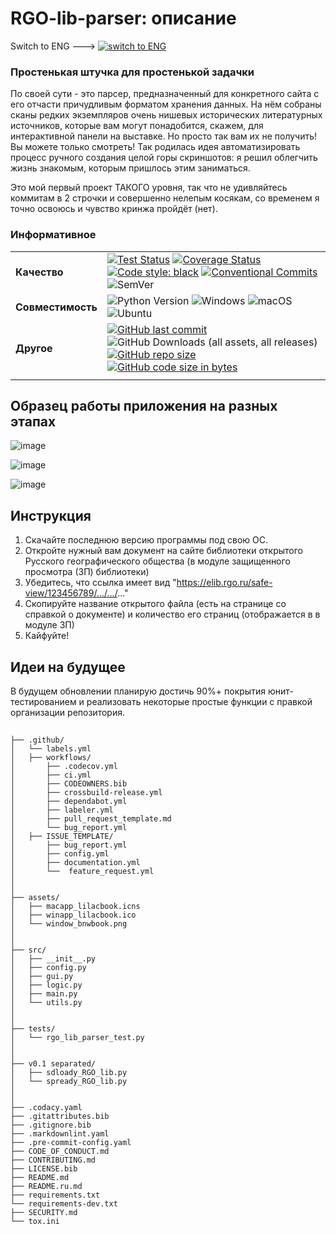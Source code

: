 # RGO-lib-parser: описание
Switch to ENG ---> [![switch to ENG](https://img.shields.io/badge/lang-en-red.svg?style=flat-square)](https://github.com/diam0voi/RGO-lib-parser/blob/main/README.md)

### Простенькая штучка для простенькой задачки
По своей сути - это парсер, предназначенный для конкретного сайта с его отчасти причудливым форматом хранения данных. На нём собраны сканы редких экземпляров очень нишевых исторических литературных источников, которые вам могут понадобится, скажем, для интерактивной панели на выставке. Но просто так вам их не получить! Вы можете только смотреть! Так родилась идея автоматизировать процесс ручного создания целой горы скриншотов: я решил облегчить жизнь знакомым, которым пришлось этим заниматься. 

Это мой первый проект ТАКОГО уровня, так что не удивляйтесь коммитам в 2 строчки и совершенно нелепым косякам, со временем я точно освоюсь и чувство кринжа пройдёт (нет).

### Информативное
|        |                                                                                                                                                             |
|-----------------|---------------------------------------------------------------------------------------------------------------------------------------------------------------------|
| **Качество** | [![Test Status](https://img.shields.io/github/actions/workflow/status/diam0voi/RGO-lib-parser/ci.yml?branch=main&label=tests&logo=github&style=flat-square)](https://github.com/diam0voi/RGO-lib-parser/actions/workflows/ci.yml) [![Coverage Status](https://coveralls.io/repos/github/diam0voi/RGO-lib-parser/badge.svg?branch=main)](https://coveralls.io/github/diam0voi/RGO-lib-parser?branch=main) [![Code style: black](https://img.shields.io/badge/code%20style-black-000000.svg?style=flat-square)](https://github.com/psf/black) [![Conventional Commits](https://img.shields.io/badge/Conventional%20Commits-1.0.0-%23FE5196?logo=conventionalcommits&logoColor=white&style=flat-square)](https://conventionalcommits.org) ![SemVer](https://img.shields.io/github/v/release/diam0voi/RGO-lib-parser?label=SemVer&color=darkblue&&style=flat-square) |
| **Совместимость** | ![Python Version](https://img.shields.io/badge/python-3.9%20%7C%203.10%20%7C%203.11%20%7C%203.12%20%7C%203.13+-green?logo=python&logoColor=yellow&style=flat-square) ![Windows](https://img.shields.io/badge/Windows%2010+-0078D6?style=flat-square) ![macOS](https://img.shields.io/badge/MacOS%2015+-000000?logo=macos&logoColor=white&style=flat-square) ![Ubuntu](https://img.shields.io/badge/Ubuntu%2024+-E95420?logo=ubuntu&logoColor=white&style=flat-square) |
| **Другое**       |  [![GitHub last commit](https://img.shields.io/github/last-commit/diam0voi/RGO-lib-parser?style=flat-square)](https://github.com/diam0voi/RGO-lib-parser/commits/main) ![GitHub Downloads (all assets, all releases)](https://img.shields.io/github/downloads/diam0voi/RGO-lib-parser/total?style=flat-square) [![GitHub repo size](https://img.shields.io/github/repo-size/diam0voi/RGO-lib-parser.svg?style=flat-square)](https://github.com/diam0voi/RGO-lib-parser/) [![GitHub code size in bytes](https://img.shields.io/github/languages/code-size/diam0voi/RGO-lib-parser.svg?style=flat-square)](https://github.com/diam0voi/RGO-lib-parser/)  |
| | | 

## Образец работы приложения на разных этапах
![image](https://github.com/user-attachments/assets/4ec54270-8c15-4eb1-b83e-0956a8c59e79)

![image](https://github.com/user-attachments/assets/6040a85c-3043-4d02-ad77-e4095adf2ec0)

![image](https://github.com/user-attachments/assets/f57566c9-c692-4e68-91f5-5f2589cf34dc)


## Инструкция
1. Скачайте последнюю версию программы под свою ОС. 
2. Откройте нужный вам документ на сайте библиотеки открытого Русского географического общества (в модуле защищенного просмотра (ЗП) библиотеки)
3. Убедитесь, что ссылка имеет вид "https://elib.rgo.ru/safe-view/123456789/.../.../..."
4. Скопируйте название открытого файла (есть на странице со справкой о документе) и количество его страниц (отображается в в модуле ЗП)
5. Кайфуйте!


## Идеи на будущее
В будущем обновлении планирую достичь 90%+ покрытия юнит-тестированием и реализовать некоторые простые функции с правкой организации репозитория. 

##
```
├── .github/
│   └── labels.yml
│   ├── workflows/
│       ├── .codecov.yml
│       ├── ci.yml
│       ├── CODEOWNERS.bib
│       ├── crossbuild-release.yml
│       ├── dependabot.yml
│       ├── labeler.yml
│       ├── pull_request_template.md
│       └── bug_report.yml
│   ├── ISSUE_TEMPLATE/ 
│       ├── bug_report.yml
│       ├── config.yml
│       ├── documentation.yml
│       └──  feature_request.yml
│
│
├── assets/
│   ├── macapp_lilacbook.icns
│   ├── winapp_lilacbook.ico
│   └── window_bnwbook.png
│
│
├── src/
│   ├── __init__.py
│   ├── config.py
│   ├── gui.py
│   ├── logic.py
│   ├── main.py
│   └── utils.py
│
│
├── tests/        
│   └── rgo_lib_parser_test.py
│
│
├── v0.1 separated/        
│   ├── sdloady_RGO_lib.py
│   └── spready_RGO_lib.py
│
│
├── .codacy.yaml
├── .gitattributes.bib
├── .gitignore.bib
├── .markdownlint.yaml
├── .pre-commit-config.yaml
├── CODE_OF_CONDUCT.md
├── CONTRIBUTING.md
├── LICENSE.bib
├── README.md
├── README.ru.md
├── requirements.txt
└── requirements-dev.txt
├── SECURITY.md
└── tox.ini
```

